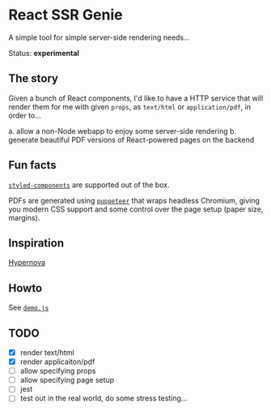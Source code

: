 # React SSR Genie

A simple tool for simple server-side rendering needs...

Status: **experimental**

## The story

Given a bunch of React components, I'd like to have a HTTP service that will render them for me with given `props`, as `text/html` or `application/pdf`, in order to...

a. allow a non-Node webapp to enjoy some server-side rendering
b. generate beautiful PDF versions of React-powered pages on the backend

## Fun facts

[`styled-components`][styled-components] are supported out of the box.

PDFs are generated using [`puppeteer`][puppeteer] that wraps headless Chromium, giving you modern CSS support and some control over the page setup (paper size, margins).

## Inspiration

[Hypernova][hypernova]

## Howto

See [`demo.js`][demo]

## TODO

* [x] render text/html
* [x] render applicaiton/pdf
* [ ] allow specifying props
* [ ] allow specifying page setup
* [ ] jest
* [ ] test out in the real world, do some stress testing...

[demo]: src/demo.js
[puppeteer]: https://github.com/GoogleChrome/puppeteer/
[styled-components]: https://www.styled-components.com/
[hypernova]: https://github.com/airbnb/hypernova
